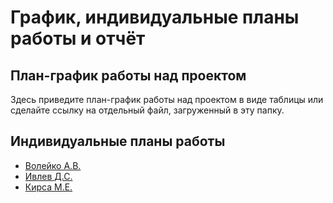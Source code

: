 # График, индивидуальные планы работы и отчёт

## План-график работы над проектом

Здесь приведите план-график работы над проектом в виде таблицы или сделайте ссылку на отдельный файл, загруженный в эту папку.

## Индивидуальные планы работы

- [Волейко А.В.](voleyko.md)
- [Ивлев Д.С.](ivlev.md)
- [Кирса М.Е.](kirsa.md)

